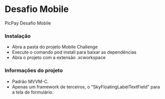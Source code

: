 # Desafio Mobile
PicPay Desafio Mobile

### Instalação
- Abra a pasta do projeto Mobile Challenge
- Execute o comando pod install para baixar as dependências
- Abra o projeto com a extensão .xcworkspace

### Informações do projeto
- Padrão MVVM-C.
- Apenas um framework de terceiros, o "SkyFloatingLabelTextField" para a tela de formulário.

